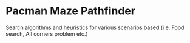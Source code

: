# Pacman Maze Pathfinder

Search algorithms and heuristics for various scenarios based (i.e. Food search, All corners problem etc.)
